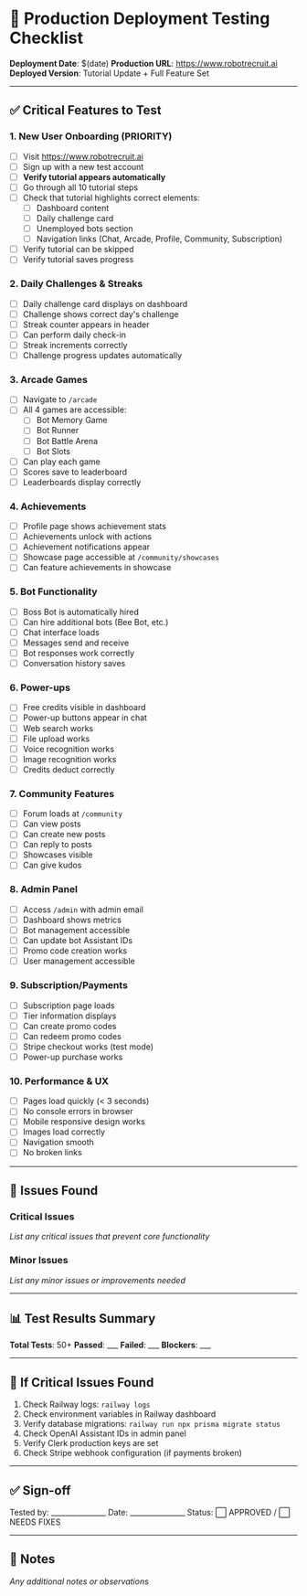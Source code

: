 # 🧪 Production Deployment Testing Checklist

**Deployment Date**: $(date)
**Production URL**: https://www.robotrecruit.ai
**Deployed Version**: Tutorial Update + Full Feature Set

---

## ✅ Critical Features to Test

### 1. New User Onboarding (PRIORITY)
- [ ] Visit https://www.robotrecruit.ai
- [ ] Sign up with a new test account
- [ ] **Verify tutorial appears automatically**
- [ ] Go through all 10 tutorial steps
- [ ] Check that tutorial highlights correct elements:
  - [ ] Dashboard content
  - [ ] Daily challenge card
  - [ ] Unemployed bots section
  - [ ] Navigation links (Chat, Arcade, Profile, Community, Subscription)
- [ ] Verify tutorial can be skipped
- [ ] Verify tutorial saves progress

### 2. Daily Challenges & Streaks
- [ ] Daily challenge card displays on dashboard
- [ ] Challenge shows correct day's challenge
- [ ] Streak counter appears in header
- [ ] Can perform daily check-in
- [ ] Streak increments correctly
- [ ] Challenge progress updates automatically

### 3. Arcade Games
- [ ] Navigate to `/arcade`
- [ ] All 4 games are accessible:
  - [ ] Bot Memory Game
  - [ ] Bot Runner
  - [ ] Bot Battle Arena
  - [ ] Bot Slots
- [ ] Can play each game
- [ ] Scores save to leaderboard
- [ ] Leaderboards display correctly

### 4. Achievements
- [ ] Profile page shows achievement stats
- [ ] Achievements unlock with actions
- [ ] Achievement notifications appear
- [ ] Showcase page accessible at `/community/showcases`
- [ ] Can feature achievements in showcase

### 5. Bot Functionality
- [ ] Boss Bot is automatically hired
- [ ] Can hire additional bots (Bee Bot, etc.)
- [ ] Chat interface loads
- [ ] Messages send and receive
- [ ] Bot responses work correctly
- [ ] Conversation history saves

### 6. Power-ups
- [ ] Free credits visible in dashboard
- [ ] Power-up buttons appear in chat
- [ ] Web search works
- [ ] File upload works
- [ ] Voice recognition works
- [ ] Image recognition works
- [ ] Credits deduct correctly

### 7. Community Features
- [ ] Forum loads at `/community`
- [ ] Can view posts
- [ ] Can create new posts
- [ ] Can reply to posts
- [ ] Showcases visible
- [ ] Can give kudos

### 8. Admin Panel
- [ ] Access `/admin` with admin email
- [ ] Dashboard shows metrics
- [ ] Bot management accessible
- [ ] Can update bot Assistant IDs
- [ ] Promo code creation works
- [ ] User management accessible

### 9. Subscription/Payments
- [ ] Subscription page loads
- [ ] Tier information displays
- [ ] Can create promo codes
- [ ] Can redeem promo codes
- [ ] Stripe checkout works (test mode)
- [ ] Power-up purchase works

### 10. Performance & UX
- [ ] Pages load quickly (< 3 seconds)
- [ ] No console errors in browser
- [ ] Mobile responsive design works
- [ ] Images load correctly
- [ ] Navigation smooth
- [ ] No broken links

---

## 🐛 Issues Found

### Critical Issues
_List any critical issues that prevent core functionality_

### Minor Issues
_List any minor issues or improvements needed_

---

## 📊 Test Results Summary

**Total Tests**: 50+
**Passed**: ___
**Failed**: ___
**Blockers**: ___

---

## 🚨 If Critical Issues Found

1. Check Railway logs: `railway logs`
2. Check environment variables in Railway dashboard
3. Verify database migrations: `railway run npx prisma migrate status`
4. Check OpenAI Assistant IDs in admin panel
5. Verify Clerk production keys are set
6. Check Stripe webhook configuration (if payments broken)

---

## ✅ Sign-off

Tested by: _______________
Date: _______________
Status: ⬜ APPROVED / ⬜ NEEDS FIXES

---

## 📝 Notes

_Any additional notes or observations_

